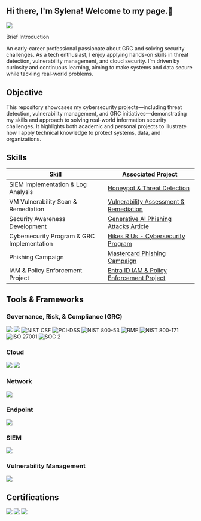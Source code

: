 ## Hi there, I'm Sylena! Welcome to my page.👋

<a href="https://www.linkedin.com/in/sylena-beccles/"><img src="https://img.shields.io/badge/-LinkedIn-0072b1?&style=for-the-badge&logo=linkedin&logoColor=white" /></a>

Brief Introduction

An early-career professional passionate about GRC and solving security challenges. As a tech enthusiast, I enjoy applying hands-on skills in threat detection, vulnerability management, and cloud security. I’m driven by curiosity and continuous learning, aiming to make systems and data secure while tackling real-world problems.

## Objective

This repository showcases my cybersecurity projects—including threat detection, vulnerability management, and GRC initiatives—demonstrating my skills and approach to solving real-world information security challenges. It highlights both academic and personal projects to illustrate how I apply technical knowledge to protect systems, data, and organizations.

## Skills

| Skill                                         | Associated Project         |
|-----------------------------------------------|----------------------------|
| SIEM Implementation & Log Analysis            | <a href="https://github.com/sylenajb/Honeypot-Deployment-Attack-Simulation"> Honeypot & Threat Detection</a>|
| VM Vulnerability Scan & Remediation           | <a href="https://github.com/sylenajb/Azure-Vulnerability-Assessment-Remediation">Vulnerability Assessment & Remediation</a>|
| Security Awareness Development                | <a href="https://github.com/sylenajb/Gen-AI-Cybersecurity-Article-"> Generative AI Phishing Attacks Article </a>|
| Cybersecurity Program & GRC Implementation    | <a href="https://github.com/sylenajb/Hikes-R-Us-Cybersecurity-Program-Development"> Hikes R Us - Cybersecurity Program</a>|
| Phishing Campaign                             | <a href="https://github.com/sylenajb/Mastercard-Phishing-Campaign"> Mastercard Phishing Campaign</a>|
| IAM & Policy Enforcement Project              | <a href="https://github.com/sylenajb/Entra-ID-IAM-Policy-Enforcement-Project-"> Entra ID IAM & Policy Enforcement Project</a> |

## Tools & Frameworks

### Governance, Risk, & Compliance (GRC)
<div>
<img src="https://img.shields.io/badge/-ServiceNow-0078D7?&style=for-the-badge&logo=ServiceNow&logoColor=white" />
<img src="https://img.shields.io/badge/-OneTrust-00B14F?&style=for-the-badge&logo=Microsoft&logoColor=white" />
<img src="https://img.shields.io/badge/NIST%20CSF-0a84ff?style=for-the-badge" alt="NIST CSF" /> 
<img src="https://img.shields.io/badge/PCI--DSS-10b981?style=for-the-badge" alt="PCI-DSS"/> 
<img src="https://img.shields.io/badge/NIST%20800--53-2563eb?style=for-the-badge" alt="NIST 800-53"/> 
<img src="https://img.shields.io/badge/RMF-14b8a6?style=for-the-badge" alt="RMF"/> 
<img src="https://img.shields.io/badge/NIST%20800--171-1d4ed8?style=for-the-badge" alt="NIST 800-171"/> 
<img src="https://img.shields.io/badge/ISO%2027001-0ea5e9?style=for-the-badge" alt="ISO 27001"/> 
<img src="https://img.shields.io/badge/SOC%202-8b5cf6?style=for-the-badge" alt="SOC 2"/> 

</div>

### Cloud
<div>
<img src="https://img.shields.io/badge/-Microsoft_Azure-0078D7?&style=for-the-badge&logo=Microsoft-Azure&logoColor=white" />
<img src="https://img.shields.io/badge/-AWS-232F3E?&style=for-the-badge&logo=Amazon-AWS&logoColor=white" />
</div>

### Network
<div>
    <img src="https://img.shields.io/badge/-Wireshark-1679A7?&style=for-the-badge&logo=Wireshark&logoColor=white" />
</div>

### Endpoint
<div>
    <img src="https://img.shields.io/badge/-Microsoft_Defender_for_Endpoint-00A4EF?&style=for-the-badge&logo=Microsoft&logoColor=white" />
</div>

### SIEM
<div>
    <img src="https://img.shields.io/badge/-Microsoft_Sentinel-0078D4?&style=for-the-badge&logo=Microsoft&logoColor=white" />
</div>

### Vulnerability Management
<div>
<img src="https://img.shields.io/badge/-Nessus-red?&style=for-the-badge" />

</div>

## Certifications
<div>
<img src="https://img.shields.io/badge/-Security%2B-FF0000?&style=for-the-badge&logo=CompTIA&logoColor=white" />
<img src="https://img.shields.io/badge/-ISC%C2%B2%20Certified%20in%20Cybersecurity-000000?&style=for-the-badge&logo=ISC2&logoColor=white" />
<img src="https://img.shields.io/badge/-OneTrust%20GRC-0078D7?&style=for-the-badge&logo=onetrust&logoColor=white" />

